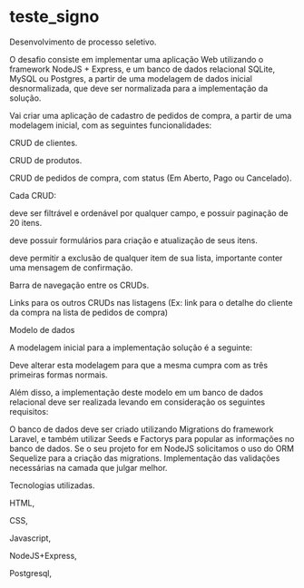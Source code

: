 # teste_signo
Desenvolvimento de processo seletivo.

O desafio consiste em implementar uma aplicação Web utilizando o framework  NodeJS + Express, e um banco de dados relacional SQLite, MySQL ou Postgres, a partir de uma modelagem de dados inicial desnormalizada, que deve ser normalizada para a implementação da solução.

 Vai criar uma aplicação de cadastro de pedidos de compra, a partir de uma modelagem inicial, com as seguintes funcionalidades:

CRUD de clientes.

CRUD de produtos.

CRUD de pedidos de compra, com status (Em Aberto, Pago ou Cancelado).

Cada CRUD:

deve ser filtrável e ordenável por qualquer campo, e possuir paginação de 20 itens.

deve possuir formulários para criação e atualização de seus itens.

deve permitir a exclusão de qualquer item de sua lista, importante conter uma mensagem de confirmação.

Barra de navegação entre os CRUDs.

Links para os outros CRUDs nas listagens (Ex: link para o detalhe do cliente da compra na lista de pedidos de compra)

Modelo de dados

A modelagem inicial para a implementação solução é a seguinte:


Deve alterar esta modelagem para que a mesma cumpra com as três primeiras formas normais.

Além disso, a implementação deste modelo em um banco de dados relacional deve ser realizada levando em consideração os seguintes requisitos:

O banco de dados deve ser criado utilizando Migrations do framework Laravel, e também utilizar Seeds e Factorys para popular as informações no banco de dados. Se o seu projeto for em NodeJS solicitamos o uso do ORM Sequelize para a criação das migrations.
Implementação das validações necessárias na camada que julgar melhor.

Tecnologias  utilizadas.

HTML,

CSS,

Javascript,

NodeJS+Express,

Postgresql,



